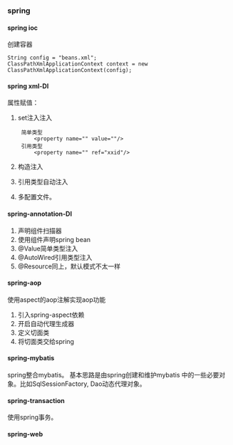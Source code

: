 ### spring


#### spring ioc

创建容器
    
    String config = "beans.xml";
    ClassPathXmlApplicationContext context = new ClassPathXmlApplicationContext(config);
    

#### spring xml-DI

属性赋值：

1. set注入注入

        简单类型
            <property name="" value=""/>
        引用类型
            <property name="" ref="xxid"/>
        
    
2. 构造注入

        

3. 引用类型自动注入


4. 多配置文件。



#### spring-annotation-DI

1. 声明组件扫描器
2. 使用组件声明spring bean
3. @Value简单类型注入
4. @AutoWired引用类型注入
5. @Resource同上，默认模式不太一样


#### spring-aop

使用aspect的aop注解实现aop功能

1. 引入spring-aspect依赖
2. 开启自动代理生成器
3. 定义切面类
4. 将切面类交给spring


#### spring-mybatis

spring整合mybatis。 基本思路是由spring创建和维护mybatis
中的一些必要对象。比如SqlSessionFactory, Dao动态代理对象。



#### spring-transaction

使用spring事务。


#### spring-web

